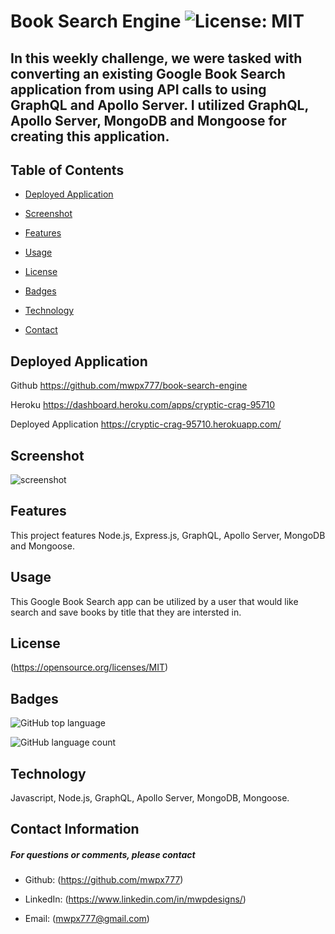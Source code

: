 

# **Book Search Engine**   ![License: MIT](https://img.shields.io/badge/License-MIT-yellow.svg)
## **In this weekly challenge, we were tasked with converting an existing Google Book Search application from using API calls to using GraphQL and Apollo Server.  I utilized GraphQL, Apollo Server, MongoDB and Mongoose for creating this application.**

## **Table of Contents**

* [Deployed Application](#deployed-application)

* [Screenshot](#screenshot)



* [Features](#features)

* [Usage](#usage)



* [License](#license)

* [Badges](#badges)

* [Technology](#technology)



* [Contact](#contact-information)

## **Deployed Application**
Github 
https://github.com/mwpx777/book-search-engine

Heroku
https://dashboard.heroku.com/apps/cryptic-crag-95710

Deployed Application
https://cryptic-crag-95710.herokuapp.com/


## **Screenshot**
![screenshot](screenshot.png)



## **Features**
This project features Node.js, Express.js, GraphQL, Apollo Server, MongoDB and Mongoose.

## **Usage**
This Google Book Search app can be utilized by a user that would like search and save books by title that they are intersted in.




## **License**
(https://opensource.org/licenses/MIT)

## **Badges**

![GitHub top language](https://img.shields.io/github/languages/top/mwpx777/Social-Network-API?style=plastic)

![GitHub language count](https://img.shields.io/github/languages/count/mwpx777/Social-Network-API)


## **Technology**
Javascript, Node.js, GraphQL, Apollo Server, MongoDB, Mongoose.





## **Contact Information**
##### For questions or comments, please contact

* Github: (https://github.com/mwpx777)

* LinkedIn: (https://www.linkedin.com/in/mwpdesigns/)

* Email: (mwpx777@gmail.com)

